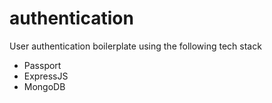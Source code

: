 # authentication

User authentication boilerplate using the following tech stack

- Passport
- ExpressJS
- MongoDB
